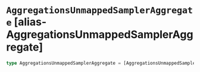 # `AggregationsUnmappedSamplerAggregate` [alias-AggregationsUnmappedSamplerAggregate]
```typescript
type AggregationsUnmappedSamplerAggregate = [AggregationsUnmappedSamplerAggregateKeys](./AggregationsUnmappedSamplerAggregateKeys.md) & { [property: string]: [AggregationsAggregate](./AggregationsAggregate.md) | [long](./long.md) | [Metadata](./Metadata.md);};
```
